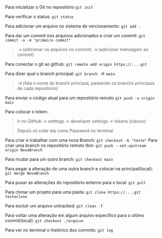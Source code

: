 Para inicializar o Git no repositório
`git init`

Para verificar o status:
`git status`

Para adicionar um arquivo no sistema de vercionamento:
`git add .`

Para dar um commit nos arquivos adicionados e criar um commit:
`git commit -a -m "primeiro commit"`
>`-a` (adicionar os arquivos no commit)
>`-m` (adicionar mensagem ao commit)

Para conectar o git ao github:
`git remote add origin https://....git `

Para dizer qual o branch principal:
`git branch -M main`
>`-M` (fala o nome do branch principal, pareando os branchs principais de cada repositório)

Para enviar o código atual para um repositório remoto
`git push -u origin main`

Para colocar o token:
> Ir no GitHub -> settings -> developer settings -> tokens (classic)
> 
> Depois só colar ela como Password no terminal

Para criar e trabalhar com uma nova Branch:
`git checkout -b "teste"`
Para criar uma branch no repositório remoto tbm:
`git push --set-upstream origin NovaBranch `

Para mudar para um outro branch:
`git checkout main`

Para pegar a alteração de uma outra branch e colocar na principal(local):
`git merge NovaBranch`

Para puxar as alterações do repositório externo para o local:
`git pull`

Para clonar um projeto para uma pasta:
`git clone https://....git testeclone`

Para excluir um arquivo untracked:
`git clean -f`

Para voltar uma alteração em algum arquivo expecífico para o ultimo commit(local):
`git checkout ./arquivo`

Para ver no terminal o histórico dos commits:
`git log`